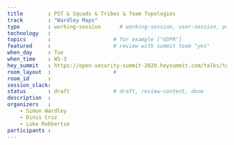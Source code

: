 ```yaml
---
title        : PST & Squads & Tribes & Team Topologies
track        : "Wardley Maps"
type         : working-session      # working-session, user-session, product-session
technology   :
topics       :                    # for example ["GDPR"]
featured     :                    # review with summit team "yes"
when_day     : Tue
when_time    : WS-3
hey_summit   : https://open-security-summit-2020.heysummit.com/talks/team-topologies-psd-squads-tribes/
room_layout  :                    #
room_id      : 
session_slack: 
status       : draft              # draft, review-content, done
description  :
organizers   :
    - Simon Wardley
    - Dinis Cruz
    - Luke Robbertse
participants :
---
```



<!--(add intro)

## WHY

(...)

## What

(...)

## Outcomes

(...)

## References

(...)


## Previous-->

